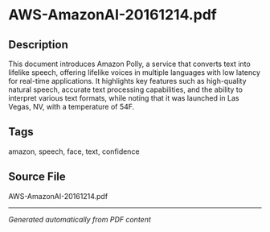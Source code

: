 # AWS-AmazonAI-20161214.pdf

## Description
This document introduces Amazon Polly, a service that converts text into lifelike speech, offering lifelike voices in multiple languages with low latency for real-time applications. It highlights key features such as high-quality natural speech, accurate text processing capabilities, and the ability to interpret various text formats, while noting that it was launched in Las Vegas, NV, with a temperature of 54F.
## Tags
amazon, speech, face, text, confidence

## Source File
AWS-AmazonAI-20161214.pdf

---
*Generated automatically from PDF content*
